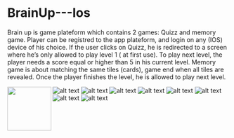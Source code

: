 # BrainUp---Ios

Brain up is game plateform which contains 2 games: Quizz and memory game.
Player can be registred to the app plateform, and login on any (IOS) device of his choice.
If the user clicks on Quizz, he is redirected to a screen where he’s only allowed to play level 1 ( at first use).
To play next level, the player needs a score equal or higher than 5 in his current level.
Memory game is about matching the same tiles (cards), game end when all tiles are revealed.
Once the player finishes the level, he is allowed to play next level.


<img align="left" width="100" height="100" src="https://github.com/wissalKhalfi/BrainUp---Ios/blob/master/brainUp%20screenshots/Simulator%20Screen%20Shot%204%20mai%202017%2006.07.06.png">

![alt text](https://github.com/wissalKhalfi/BrainUp---Ios/blob/master/brainUp%20screenshots/Simulator%20Screen%20Shot%204%20mai%202017%2006.07.06.png)
![alt text](https://github.com/wissalKhalfi/BrainUp---Ios/blob/master/brainUp%20screenshots/Simulator%20Screen%20Shot%204%20mai%202017%2006.07.20.png)
![alt text](https://github.com/wissalKhalfi/BrainUp---Ios/blob/master/brainUp%20screenshots/Simulator%20Screen%20Shot%204%20mai%202017%2006.07.22.png)
![alt text](https://github.com/wissalKhalfi/BrainUp---Ios/blob/master/brainUp%20screenshots/Simulator%20Screen%20Shot%204%20mai%202017%2006.07.27.png)
![alt text](https://github.com/wissalKhalfi/BrainUp---Ios/blob/master/brainUp%20screenshots/Simulator%20Screen%20Shot%204%20mai%202017%2006.07.30.png)
![alt text](https://github.com/wissalKhalfi/BrainUp---Ios/blob/master/brainUp%20screenshots/Simulator%20Screen%20Shot%204%20mai%202017%2006.07.39.png)
![alt text](https://github.com/wissalKhalfi/BrainUp---Ios/blob/master/brainUp%20screenshots/Simulator%20Screen%20Shot%204%20mai%202017%2006.07.48.png)
![alt text](https://github.com/wissalKhalfi/BrainUp---Ios/blob/master/brainUp%20screenshots/Simulator%20Screen%20Shot%204%20mai%202017%2006.08.00.png)
